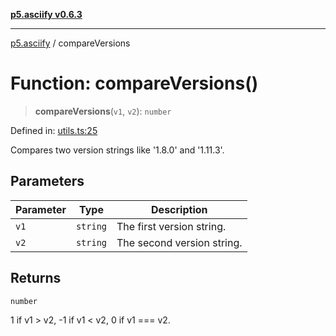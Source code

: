 [**p5.asciify v0.6.3**](../README.md)

***

[p5.asciify](../globals.md) / compareVersions

# Function: compareVersions()

> **compareVersions**(`v1`, `v2`): `number`

Defined in: [utils.ts:25](https://github.com/humanbydefinition/p5-asciify/blob/59ed5778928b6bd3b07654da74314fe6afa1ddc9/src/lib/utils.ts#L25)

Compares two version strings like '1.8.0' and '1.11.3'.

## Parameters

| Parameter | Type | Description |
| ------ | ------ | ------ |
| `v1` | `string` | The first version string. |
| `v2` | `string` | The second version string. |

## Returns

`number`

1 if v1 > v2, -1 if v1 < v2, 0 if v1 === v2.
